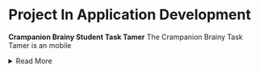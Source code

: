 # Project In Application Development

**Crampanion Brainy Student Task Tamer**
The Crampanion Brainy Task Tamer is an mobile <details><summary>Read More</summary>designed specifically for students. It is a mobile application that helps manage and organize their tasks, assignments, and deadlines effectively by allowing them to create, edit, and delete tasks to set reminders. The main purpose and objective of this mobile application is to assist students in managing their tasks and deadlines that they need to accomplish.<details>


